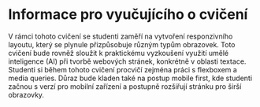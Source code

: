 # Informace pro vyučujícího o cvičení
V rámci tohoto cvičení se studenti zaměří na vytvoření responzivního layoutu, který se plynule přizpůsobuje různým typům obrazovek. Toto cvičení bude rovněž sloužit k praktickému vyzkoušení využití umělé inteligence (AI) při tvorbě webových stránek, konkrétně v oblasti textace.
Studenti si během tohoto cvičení procvičí zejména práci s flexboxem a media queries. Důraz bude kladen také na postup mobile first, kde studenti začnou s verzí pro mobilní zařízení a postupně rozšiřují stránku pro širší obrazovky.
